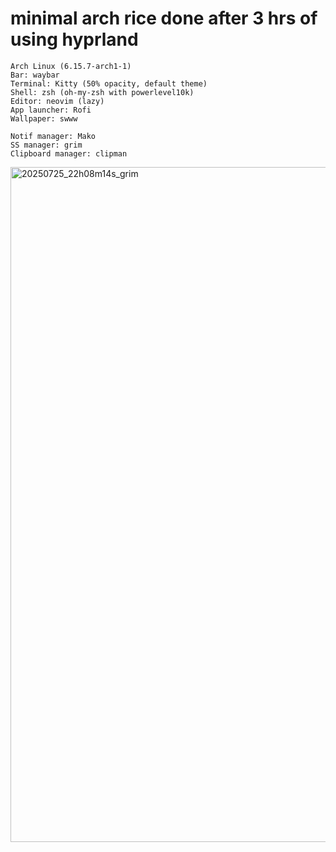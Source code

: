 # minimal arch rice done after 3 hrs of using hyprland

```
Arch Linux (6.15.7-arch1-1)
Bar: waybar
Terminal: Kitty (50% opacity, default theme)
Shell: zsh (oh-my-zsh with powerlevel10k)
Editor: neovim (lazy)
App launcher: Rofi
Wallpaper: swww

Notif manager: Mako
SS manager: grim
Clipboard manager: clipman
```

<img width="1920" height="1080" alt="20250725_22h08m14s_grim" src="https://github.com/user-attachments/assets/4d0e1f83-ba47-46d0-b3f3-3ec3b8f3c6d1" />

